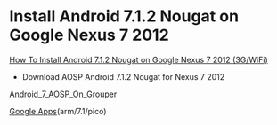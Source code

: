 # Install Android 7.1.2 Nougat on Google Nexus 7 2012

[How To Install Android 7.1.2 Nougat on Google Nexus 7 2012 (3G/WiFi)](https://www.getdroidtips.com/android-7-1-2-nougat-nexus-7-2012/)

- Download AOSP Android 7.1.2 Nougat for Nexus 7 2012

[Android_7_AOSP_On_Grouper](https://androidfilehost.com/?fid=1395089523397934616)

[Google Apps](https://opengapps.org)(arm/7.1/pico)


